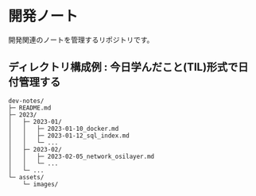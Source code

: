 # 開発ノート

開発関連のノートを管理するリポジトリです。

## **ディレクトリ構成例 : 今日学んだこと(TIL)形式で日付管理する**

```
dev-notes/
├─ README.md
├─ 2023/
│   ├─ 2023-01/
│   │   ├─ 2023-01-10_docker.md
│   │   ├─ 2023-01-12_sql_index.md
│   │   └─ ...
│   ├─ 2023-02/
│   │   ├─ 2023-02-05_network_osilayer.md
│   │   └─ ...
│   └─ ...
└─ assets/
    └─ images/
```
